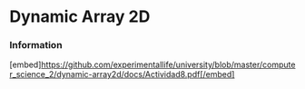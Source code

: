 # Dynamic Array 2D

### Information

[embed]https://github.com/experimentallife/university/blob/master/computer_science_2/dynamic-array2d/docs/Actividad8.pdf[/embed]